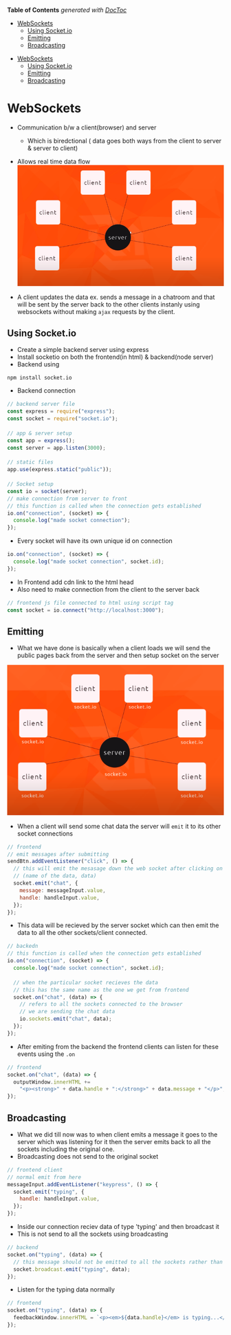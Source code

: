 <!-- START doctoc generated TOC please keep comment here to allow auto update -->
<!-- DON'T EDIT THIS SECTION, INSTEAD RE-RUN doctoc TO UPDATE -->
**Table of Contents**  *generated with [DocToc](https://github.com/thlorenz/doctoc)*

- [WebSockets](#websockets)
  - [Using Socket.io](#using-socketio)
  - [Emitting](#emitting)
  - [Broadcasting](#broadcasting)

<!-- END doctoc generated TOC please keep comment here to allow auto update -->

- [WebSockets](#websockets)
  - [Using Socket.io](#using-socketio)
  - [Emitting](#emitting)
  - [Broadcasting](#broadcasting)

# WebSockets

- Communication b/w a client(browser) and server
  - Which is biredctional ( data goes both ways from the client to server & server to client)
- Allows real time data flow
  ![](./diagrams/socketio/client&server.png)

- A client updates the data ex. sends a message in a chatroom and that will be sent by the server back to the other clients instanly using websockets without making `ajax` requests by the client.

## Using Socket.io

- Create a simple backend server using express
- Install socketio on both the frontend(in html) & backend(node server)
- Backend using

```
npm install socket.io
```

- Backend connection

```javascript
// backend server file
const express = require("express");
const socket = require("socket.io");

// app & server setup
const app = express();
const server = app.listen(3000);

// static files
app.use(express.static("public"));

// Socket setup
const io = socket(server);
// make connection from server to front
// this function is called when the connection gets established
io.on("connection", (socket) => {
  console.log("made socket connection");
});
```

- Every socket will have its own unique id on connection

```javascript
io.on("connection", (socket) => {
  console.log("made socket connection", socket.id);
});
```

- In Frontend add cdn link to the html head
- Also need to make connection from the client to the server back

```javascript
// frontend js file connected to html using script tag
const socket = io.connect("http://localhost:3000");
```

## Emitting

- What we have done is basically when a client loads we will send the public pages back from the server and then setup socket on the server

![](./diagrams/socketio/socketioconnection.png)

- When a client will send some chat data the server will `emit` it to its other socket connections

```javascript
// frontend
// emit messages after submitting
sendBtn.addEventListener("click", () => {
  // this will emit the mesasage down the web socket after clicking on the submit button
  // (name of the data, data)
  socket.emit("chat", {
    message: messageInput.value,
    handle: handleInput.value,
  });
});
```

- This data will be recieved by the server socket which can then emit the data to all the other sockets/client connected.

```javascript
// backedn
// this function is called when the connection gets established
io.on("connection", (socket) => {
  console.log("made socket connection", socket.id);

  // when the particular socket recieves the data
  // this has the same name as the one we get from frontend
  socket.on("chat", (data) => {
    // refers to all the sockets connected to the browser
    // we are sending the chat data
    io.sockets.emit("chat", data);
  });
});
```

- After emiting from the backend the frontend clients can listen for these events using the `.on`

```javascript
// frontend
socket.on("chat", (data) => {
  outputWindow.innerHTML +=
    "<p><strong>" + data.handle + ":</strong>" + data.message + "</p>";
});
```

## Broadcasting

- What we did till now was to when client emits a message it goes to the server which was listening for it then the server emits back to all the sockets including the original one.
- Broadcasting does not send to the original socket

```javascript
// frontend client
// normal emit from here
messageInput.addEventListener("keypress", () => {
  socket.emit("typing", {
    handle: handleInput.value,
  });
});
```

- Inside our connection reciev data of type 'typing' and then broadcast it
- This is not send to all the sockets using broadcasting

```javascript
// backend
socket.on("typing", (data) => {
  // this message should not be emitted to all the sockets rather than get broadcasted to all the other sockets
  socket.broadcast.emit("typing", data);
});
```

- Listen for the typing data normally

```javascript
// frontend
socket.on("typing", (data) => {
  feedbackWindow.innerHTML = `<p><em>${data.handle}</em> is typing...</p>`;
});
```
